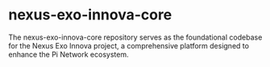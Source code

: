 # nexus-exo-innova-core
The nexus-exo-innova-core repository serves as the foundational codebase for the Nexus Exo Innova project, a comprehensive platform designed to enhance the Pi Network ecosystem.
